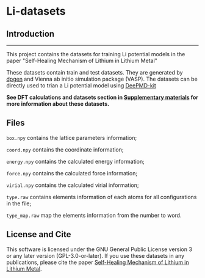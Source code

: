 # Li-datasets

## Introduction
---
This project contains the datasets for training Li potential models 
in the paper "Self-Healing Mechanism of Lithium in Lithium Metal"

These datasets contain train and test datasets. They are generated by [dpgen](https://github.com/deepmodeling/dpgen) and Vienna ab initio simulation package (VASP). The datasets can be directly used to trian a Li potential model using [DeePMD-kit](https://github.com/deepmodeling/deepmd-kit)


**See DFT calculations and datasets section in [Supplementary materials](https://onlinelibrary.wiley.com/action/downloadSupplement?doi=10.1002%2Fadvs.202105574&file=advs3655-sup-0001-SuppMat.pdf) for more information about these datasets.**


## Files

`box.npy`  contains the lattice parameters information;

`coord.npy`  contains the coordinate information;

`energy.npy` contains the calculated energy information;

`force.npy` contains the  calculated force information;

`virial.npy` contains the calculated virial information;

`type.raw` contains elements information of each atoms for all configurations in the file;

`type_map.raw` map the elements information from the number to word.


## License and Cite
This software is licensed under the GNU General Public License version 3 or any later version (GPL-3.0-or-later). If you use these datasets in any publications, please cite the paper [Self-Healing Mechanism of Lithium in Lithium Metal](https://doi.org/10.1002/advs.202105574).
